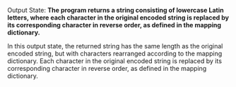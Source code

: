 Output State: **The program returns a string consisting of lowercase Latin letters, where each character in the original encoded string is replaced by its corresponding character in reverse order, as defined in the mapping dictionary.**

In this output state, the returned string has the same length as the original encoded string, but with characters rearranged according to the mapping dictionary. Each character in the original encoded string is replaced by its corresponding character in reverse order, as defined in the mapping dictionary.